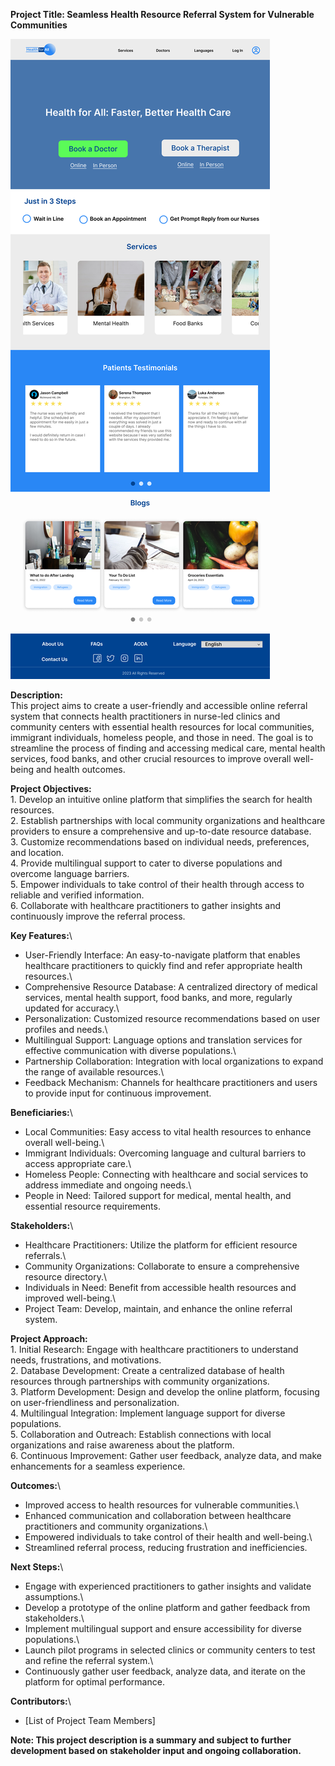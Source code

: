 **Project Title: Seamless Health Resource Referral System for Vulnerable Communities**

![Homepage](https://github.com/Mayesamomo/Health4allHome-page/raw/main/images/Homepage.png)

**Description:**\
This project aims to create a user-friendly and accessible online referral system that connects health practitioners in nurse-led clinics and community centers with essential health resources for local communities, immigrant individuals, homeless people, and those in need. The goal is to streamline the process of finding and accessing medical care, mental health services, food banks, and other crucial resources to improve overall well-being and health outcomes.

**Project Objectives:**\
1\. Develop an intuitive online platform that simplifies the search for health resources.\
2\. Establish partnerships with local community organizations and healthcare providers to ensure a comprehensive and up-to-date resource database.\
3\. Customize recommendations based on individual needs, preferences, and location.\
4\. Provide multilingual support to cater to diverse populations and overcome language barriers.\
5\. Empower individuals to take control of their health through access to reliable and verified information.\
6\. Collaborate with healthcare practitioners to gather insights and continuously improve the referral process.

**Key Features:**\
- User-Friendly Interface: An easy-to-navigate platform that enables healthcare practitioners to quickly find and refer appropriate health resources.\
- Comprehensive Resource Database: A centralized directory of medical services, mental health support, food banks, and more, regularly updated for accuracy.\
- Personalization: Customized resource recommendations based on user profiles and needs.\
- Multilingual Support: Language options and translation services for effective communication with diverse populations.\
- Partnership Collaboration: Integration with local organizations to expand the range of available resources.\
- Feedback Mechanism: Channels for healthcare practitioners and users to provide input for continuous improvement.

**Beneficiaries:**\
- Local Communities: Easy access to vital health resources to enhance overall well-being.\
- Immigrant Individuals: Overcoming language and cultural barriers to access appropriate care.\
- Homeless People: Connecting with healthcare and social services to address immediate and ongoing needs.\
- People in Need: Tailored support for medical, mental health, and essential resource requirements.

**Stakeholders:**\
- Healthcare Practitioners: Utilize the platform for efficient resource referrals.\
- Community Organizations: Collaborate to ensure a comprehensive resource directory.\
- Individuals in Need: Benefit from accessible health resources and improved well-being.\
- Project Team: Develop, maintain, and enhance the online referral system.

**Project Approach:**\
1\. Initial Research: Engage with healthcare practitioners to understand needs, frustrations, and motivations.\
2\. Database Development: Create a centralized database of health resources through partnerships with community organizations.\
3\. Platform Development: Design and develop the online platform, focusing on user-friendliness and personalization.\
4\. Multilingual Integration: Implement language support for diverse populations.\
5\. Collaboration and Outreach: Establish connections with local organizations and raise awareness about the platform.\
6\. Continuous Improvement: Gather user feedback, analyze data, and make enhancements for a seamless experience.

**Outcomes:**\
- Improved access to health resources for vulnerable communities.\
- Enhanced communication and collaboration between healthcare practitioners and community organizations.\
- Empowered individuals to take control of their health and well-being.\
- Streamlined referral process, reducing frustration and inefficiencies.

**Next Steps:**\
- Engage with experienced practitioners to gather insights and validate assumptions.\
- Develop a prototype of the online platform and gather feedback from stakeholders.\
- Implement multilingual support and ensure accessibility for diverse populations.\
- Launch pilot programs in selected clinics or community centers to test and refine the referral system.\
- Continuously gather user feedback, analyze data, and iterate on the platform for optimal performance.

**Contributors:**\
- [List of Project Team Members]

**Note: This project description is a summary and subject to further development based on stakeholder input and ongoing collaboration.**